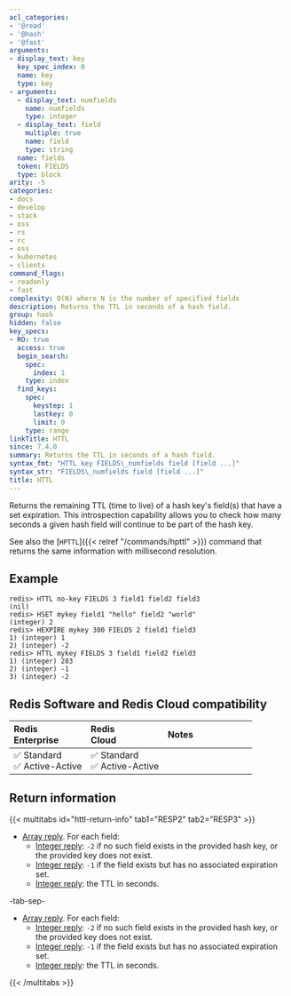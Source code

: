 ```yaml
---
acl_categories:
- '@read'
- '@hash'
- '@fast'
arguments:
- display_text: key
  key_spec_index: 0
  name: key
  type: key
- arguments:
  - display_text: numfields
    name: numfields
    type: integer
  - display_text: field
    multiple: true
    name: field
    type: string
  name: fields
  token: FIELDS
  type: block
arity: -5
categories:
- docs
- develop
- stack
- oss
- rs
- rc
- oss
- kubernetes
- clients
command_flags:
- readonly
- fast
complexity: O(N) where N is the number of specified fields
description: Returns the TTL in seconds of a hash field.
group: hash
hidden: false
key_specs:
- RO: true
  access: true
  begin_search:
    spec:
      index: 1
    type: index
  find_keys:
    spec:
      keystep: 1
      lastkey: 0
      limit: 0
    type: range
linkTitle: HTTL
since: 7.4.0
summary: Returns the TTL in seconds of a hash field.
syntax_fmt: "HTTL key FIELDS\_numfields field [field ...]"
syntax_str: "FIELDS\_numfields field [field ...]"
title: HTTL
---
```

Returns the remaining TTL (time to live) of a hash key's field(s) that have a set expiration.
This introspection capability allows you to check how many seconds a
given hash field will continue to be part of the hash key.

See also the [`HPTTL`]({{< relref "/commands/hpttl" >}}) command that returns the same information with millisecond resolution.

## Example

```
redis> HTTL no-key FIELDS 3 field1 field2 field3
(nil)
redis> HSET mykey field1 "hello" field2 "world"
(integer) 2
redis> HEXPIRE mykey 300 FIELDS 2 field1 field3
1) (integer) 1
2) (integer) -2
redis> HTTL mykey FIELDS 3 field1 field2 field3
1) (integer) 283
2) (integer) -1
3) (integer) -2
```

## Redis Software and Redis Cloud compatibility

| Redis<br />Enterprise | Redis<br />Cloud | <span style="min-width: 9em; display: table-cell">Notes</span> |
|:----------------------|:-----------------|:------|
| <span title="Supported">&#x2705; Standard</span><br /><span title="Supported"><nobr>&#x2705; Active-Active</nobr></span> | <span title="Supported">&#x2705; Standard</span><br /><span title="Supported"><nobr>&#x2705; Active-Active</nobr></span> |  |

## Return information

{{< multitabs id="httl-return-info" 
    tab1="RESP2" 
    tab2="RESP3" >}}

* [Array reply](../../develop/reference/protocol-spec#arrays). For each field:
    - [Integer reply](../../develop/reference/protocol-spec#integers): `-2` if no such field exists in the provided hash key, or the provided key does not exist.
    - [Integer reply](../../develop/reference/protocol-spec#integers): `-1` if the field exists but has no associated expiration set.
    - [Integer reply](../../develop/reference/protocol-spec#integers): the TTL in seconds.

-tab-sep-

* [Array reply](../../develop/reference/protocol-spec#arrays). For each field:
    - [Integer reply](../../develop/reference/protocol-spec#integers): `-2` if no such field exists in the provided hash key, or the provided key does not exist.
    - [Integer reply](../../develop/reference/protocol-spec#integers): `-1` if the field exists but has no associated expiration set.
    - [Integer reply](../../develop/reference/protocol-spec#integers): the TTL in seconds.

{{< /multitabs >}}
